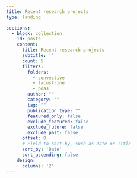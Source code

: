 ```yaml
---
title: Recent research projects
type: landing

sections:
  - block: collection
    id: posts
    content:
      title: Recent research projects
      subtitle: ''
      count: 5
      filters:
        folders:
          - convective
          - lacustrine
          - poas
        author: ""
        category: ""
        tag: ""
        publication_type: ""
        featured_only: false
        exclude_featured: false
        exclude_future: false
        exclude_past: false
      offset: 0
      # Field to sort by, such as Date or Title
      sort_by: 'Date'
      sort_ascending: false
    design:
      columns: '2'
---
```

